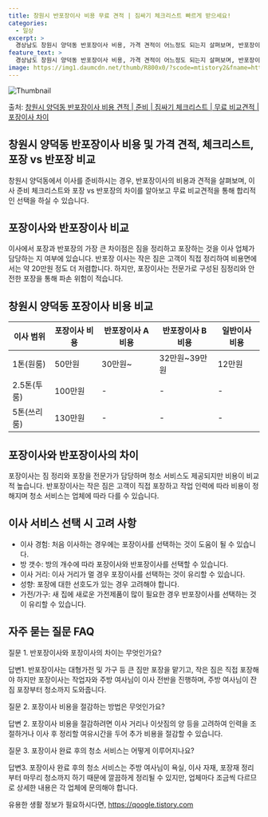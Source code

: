 ```yaml
---
title: 창원시 반포장이사 비용 무료 견적 | 짐싸기 체크리스트 빠르게 받으세요!
categories:
  - 일상
excerpt: >
  경상남도 창원시 양덕동 반포장이사 비용, 가격 견적이 어느정도 되는지 살펴보며, 반포장이사를 준비함에 있어 짐싸기 준비 체크리스트가 무엇인지 보겠습니다. 마지막으로 포장이사와 차이점을 통해 무료 비교견적으로 어떤 것이 더 합리적인 선택인지 공유 드립니다.창원시 양덕동 포장이사 견적 샘플 보기 👈 클릭창원시 양덕동 포장이사 가격 살펴보기 👈 클릭창원시 양덕동 반포장이사 평균 이사 비용평수창원시 양덕동 평균 이사 비용원룸 이사9평 이하 (1톤)30만원~투룸/쓰리룸 이사16평 ~ 20평 (2.5톤)80만원~쓰리룸 이사21평 (5톤) ~110만원~우리집 무료 이사견적 받기 👈 클릭포장 vs 반포장: 이사 방식의 큰 차이이사에서 포장과 반포장의 가장 큰 차이점은 짐을 정리하고 포장하는 것을 이사 업체가 담당..
feature_text: >
  경상남도 창원시 양덕동 반포장이사 비용, 가격 견적이 어느정도 되는지 살펴보며, 반포장이사를 준비함에 있어 짐싸기 준비 체크리스트가 무엇인지 보겠습니다. 마지막으로 포장이사와 차이점을 통해 무료 비교견적으로 어떤 것이 더 합리적인 선택인지 공유 드립니다.창원시 양덕동 포장이사 견적 샘플 보기 👈 클릭창원시 양덕동 포장이사 가격 살펴보기 👈 클릭창원시 양덕동 반포장이사 평균 이사 비용평수창원시 양덕동 평균 이사 비용원룸 이사9평 이하 (1톤)30만원~투룸/쓰리룸 이사16평 ~ 20평 (2.5톤)80만원~쓰리룸 이사21평 (5톤) ~110만원~우리집 무료 이사견적 받기 👈 클릭포장 vs 반포장: 이사 방식의 큰 차이이사에서 포장과 반포장의 가장 큰 차이점은 짐을 정리하고 포장하는 것을 이사 업체가 담당..
image: https://img1.daumcdn.net/thumb/R800x0/?scode=mtistory2&fname=https%3A%2F%2Fblog.kakaocdn.net%2Fdn%2Fbwn5pk%2FbtsHbiZ0NrT%2F9XcM1Cz5kskNmmYPjWQc71%2Fimg.webp
---
```


![Thumbnail](https://img1.daumcdn.net/thumb/R800x0/?scode=mtistory2&fname=https%3A%2F%2Fblog.kakaocdn.net%2Fdn%2Fbwn5pk%2FbtsHbiZ0NrT%2F9XcM1Cz5kskNmmYPjWQc71%2Fimg.webp)

<p>출처: <a href="https://qoogle.tistory.com/9379" rel="dofollow">창원시 양덕동 반포장이사 비용 견적 | 준비 | 짐싸기 체크리스트 | 무료 비교견적 | 포장이사 차이</a> </p>

## 창원시 양덕동 반포장이사 비용 및 가격 견적, 체크리스트, 포장 vs 반포장 비교

창원시 양덕동에서 이사를 준비하시는 경우, 반포장이사의 비용과 견적을 살펴보며, 이사 준비 체크리스트와 포장 vs 반포장의 차이를 알아보고
무료 비교견적을 통해 합리적인 선택을 하실 수 있습니다.

## **포장이사와 반포장이사 비교**

이사에서 포장과 반포장의 가장 큰 차이점은 짐을 정리하고 포장하는 것을 이사 업체가 담당하는 지 여부에 있습니다. 반포장 이사는 작은 짐은
고객이 직접 정리하여 비용면에서는 약 20만원 정도 더 저렴합니다. 하지만, 포장이사는 전문가로 구성된 짐정리와 안전한 포장을 통해 파손
위험이 적습니다.

## **창원시 양덕동 포장이사 비용 비교**

**이사 범위** | **포장이사 비용** | **반포장이사 A 비용** | **반포장이사 B 비용** | **일반이사 비용**  
---|---|---|---|---  
1톤(원룸) | 50만원 | 30만원~ | 32만원~39만원 | 12만원  
2.5톤(투룸) | 100만원 | - | - | -  
5톤(쓰리룸) | 130만원 | - | - | -  
  
## **포장이사와 반포장이사의 차이**

포장이사는 짐 정리와 포장을 전문가가 담당하며 청소 서비스도 제공되지만 비용이 비교적 높습니다. 반포장이사는 작은 짐은 고객이 직접 포장하고
작업 인력에 따라 비용이 정해지며 청소 서비스는 업체에 따라 다를 수 있습니다.

## **이사 서비스 선택 시 고려 사항**

  * 이사 경험: 처음 이사하는 경우에는 포장이사를 선택하는 것이 도움이 될 수 있습니다.
  * 방 갯수: 방의 개수에 따라 포장이사와 반포장이사를 선택할 수 있습니다.
  * 이사 거리: 이사 거리가 멀 경우 포장이사를 선택하는 것이 유리할 수 있습니다.
  * 성향: 포장에 대한 선호도가 있는 경우 고려해야 합니다.
  * 가전/가구: 새 집에 새로운 가전제품이 많이 필요한 경우 반포장이사를 선택하는 것이 유리할 수 있습니다.

## **자주 묻는 질문 FAQ**

질문 1. 반포장이사와 포장이사의 차이는 무엇인가요?

답변1. 반포장이사는 대형가전 및 가구 등 큰 짐만 포장을 맡기고, 작은 짐은 직접 포장해야 하지만 포장이사는 작업자와 주방 여사님이 이사
전반을 진행하며, 주방 여사님이 잔짐 포장부터 청소까지 도와줍니다.

질문 2. 포장이사 비용을 절감하는 방법은 무엇인가요?

답변 2. 포장이사 비용을 절감하려면 이사 거리나 이삿짐의 양 등을 고려하여 인력을 조절하거나 이사 후 정리할 여유시간을 두어 추가 비용을
절감할 수 있습니다.

질문 3. 포장이사 완료 후의 청소 서비스는 어떻게 이루어지나요?

답변3. 포장이사 완료 후의 청소 서비스는 주방 여사님이 욕실, 이사 자재, 포장재 정리부터 마무리 청소까지 하기 때문에 깔끔하게 정리될 수
있지만, 업체마다 조금씩 다르므로 상세한 내용은 각 업체에 문의해야 합니다.



 

유용한 생활 정보가 필요하시다면, <a href="https://qoogle.tistory.com" rel="dofollow">https://qoogle.tistory.com</a>


